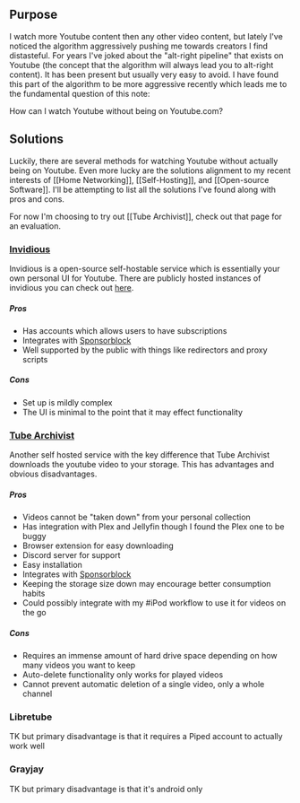 ## Purpose
I watch more Youtube content then any other video content, but lately I've noticed the algorithm aggressively pushing me towards creators I find distasteful. For years I've joked about the "alt-right pipeline" that exists on Youtube (the concept that the algorithm will always lead you to alt-right content). It has been present but usually very easy to avoid. I have found this part of the algorithm to be more aggressive recently which leads me to the fundamental question of this note:

How can I watch Youtube without being on Youtube.com?
## Solutions
Luckily, there are several methods for watching Youtube without actually being on Youtube. Even more lucky are the solutions alignment to my recent interests of [[Home Networking]], [[Self-Hosting]], and [[Open-source Software]]. I'll be attempting to list all the solutions I've found along with pros and cons.

For now I'm choosing to try out [[Tube Archivist]], check out that page for an evaluation.
### [Invidious](https://invidious.io/)
Invidious is a open-source self-hostable service which is essentially your own personal UI for Youtube. There are publicly hosted instances of invidious you can check out [here](https://docs.invidious.io/instances/).
##### Pros
- Has accounts which allows users to have subscriptions
- Integrates with [Sponsorblock](https://sponsor.ajay.app/)
- Well supported by the public with things like redirectors and proxy scripts
##### Cons
- Set up is mildly complex
- The UI is minimal to the point that it may effect functionality

### [Tube Archivist](https://github.com/tubearchivist/tubearchivist)
Another self hosted service with the key difference that Tube Archivist downloads the youtube video to your storage. This has advantages and obvious disadvantages.
##### Pros
- Videos cannot be "taken down" from your personal collection
- Has integration with Plex and Jellyfin though I found the Plex one to be buggy
- Browser extension for easy downloading
- Discord server for support
- Easy installation
- Integrates with [Sponsorblock](https://sponsor.ajay.app/)
- Keeping the storage size down may encourage better consumption habits
- Could possibly integrate with my #iPod workflow to use it for videos on the go
##### Cons
- Requires an immense amount of hard drive space depending on how many videos you want to keep
- Auto-delete functionality only works for played videos
- Cannot prevent automatic deletion of a single video, only a whole channel

### Libretube
TK but primary disadvantage is that it requires a Piped account to actually work well

### Grayjay
TK but primary disadvantage is that it's android only



